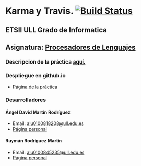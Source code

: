 # Karma y Travis. [![Build Status](https://travis-ci.org/ULL-ESIT-GRADOII-PL/karma-y-travis-David_y_Ruyman.svg?branch=master)](https://travis-ci.org/ULL-ESIT-GRADOII-PL/karma-y-travis-David_y_Ruyman)
## ETSII ULL Grado de Informatica
## Asignatura: [Procesadores de Lenguajes](https://campusvirtual.ull.es/1516/course/view.php?id=178)

### Descripcion de la práctica [aquí.](https://casianorodriguezleon.gitbooks.io/pl1516/content/travis.html)

### Despliegue en github.io

* [Página de la práctica](http://ULL-ESIT-GRADOII-PL.github.io/karma-y-travis-David_y_Ruyman/)

### Desarrolladores

#### Ángel David Martín Rodríguez
  - Email: alu0100818208@ull.edu.es
  - [Página personal](http://alu0100818208.github.io)

#### Ruymán Rodríguez Martín
  - Email: alu0100845235@ull.edu.es
  - [Página personal](http://alu0100845235.github.io)

